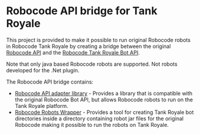 # Robocode API bridge for Tank Royale

This project is provided to make it possible to run original Robocode robots in Robocode Tank Royale by creating a
bridge
between the original [Robocode API] and the [Robocode Tank Royale Bot API].

Note that only java based Robocode robots are supported. Not robots developed for the .Net plugin.

The Robocode API bridge contains:

- [Robocode API adapter library] - Provides a library that is compatible with the original Robocode Bot API, but allows
  Robocode robots to run on the Tank Royale platform.
- [Robocode Robots Wrapper] - Provides a tool for creating Tank Royale bot directories inside a directory containing
  robot jar files for the original Robocode making it possible to run the robots on Tank Royale.

[Robocode API]: https://robocode.sourceforge.io/docs/robocode/ "Original Robocode API"

[Robocode Tank Royale Bot API]: https://robocode-dev.github.io/tank-royale/api/java "Robocode Tank Royale Bot API for Java"

[Robocode API adapter library]: /robocode-api "Robocode API adapter library"

[Robocode Robots Wrapper]: /robots-wrapper "Robocode Robots Wrapper"